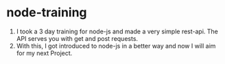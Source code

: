 # node-training

  1. I took a 3 day training for node-js and made a very simple rest-api. The API serves you with get and post requests.
  2. With this, I got introduced to node-js in a better way and now I will aim for my next Project. 
